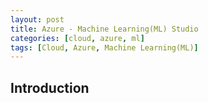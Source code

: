 ```yaml
---
layout: post
title: Azure - Machine Learning(ML) Studio
categories: [cloud, azure, ml]
tags: [Cloud, Azure, Machine Learning(ML)]
---
```


## Introduction
